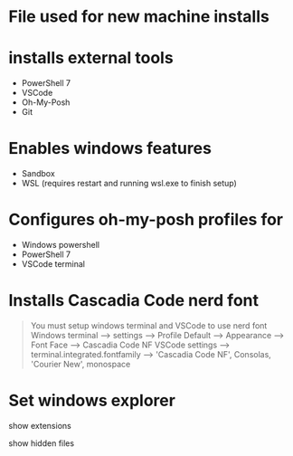 # File used for new machine installs
# installs external tools
- PowerShell 7
- VSCode
- Oh-My-Posh
- Git

# Enables windows features
- Sandbox
- WSL (requires restart and running wsl.exe to finish setup)

# Configures oh-my-posh profiles for 
- Windows powershell
- PowerShell 7
- VSCode terminal

# Installs Cascadia Code nerd font
> You must setup windows terminal and VSCode to use nerd font
> Windows terminal --> settings --> Profile Default --> Appearance --> Font Face --> Cascadia Code NF
> VSCode settings --> terminal.integrated.fontfamily --> 'Cascadia Code NF', Consolas, 'Courier New', monospace

# Set windows explorer
show extensions

show hidden files
